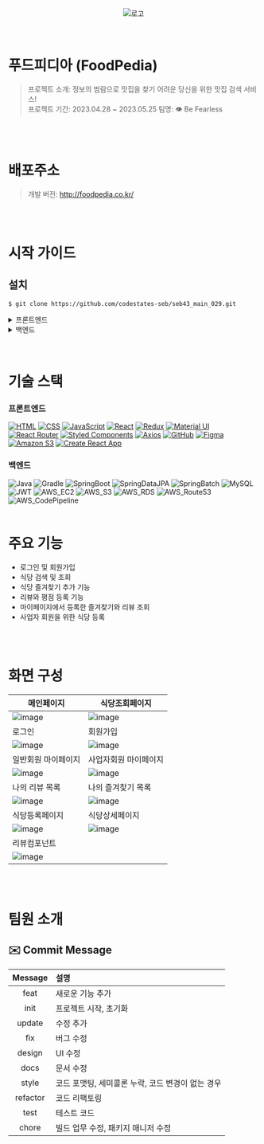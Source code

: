 
<div align="center">
<img src="https://github.com/Latada/seb43_main_029/assets/110769132/0f897c7f-1b7b-4ada-8991-770359abdb3d" alt="로고" />
</div>
<br>
<br>

# 푸드피디아 (FoodPedia)
> 프로젝트 소개: 정보의 범람으로 맛집을 찾기 어려운 당신을 위한 맛집 검색 서비스! <br>
> 프로젝트 기간: 2023.04.28 ~ 2023.05.25
> 팀명: 👁️ Be Fearless
<br>
<br>

# 배포주소
> 개발 버전: http://foodpedia.co.kr/
<br>
<br>

# 시작 가이드
## 설치
```
$ git clone https://github.com/codestates-seb/seb43_main_029.git
```
<details>
  <summary>프론트엔드</summary>

  ### start
  ```
  $ cd seb43_main_029
  $ cd client
  $ npm install
  $ npm run start
  ```
</details>
<details>
  <summary>백엔드</summary>

  ### application.yml
  ```
  spring:
  output:
    ansi:
      enabled: ALWAYS

  servlet:
    multipart:
      max-file-size: 10MB # 파일 하나 당 최대 사이즈
      max-request-size: 50MB # 요청 당 최대 사이즈

  datasource:
    driver-class-name: com.mysql.cj.jdbc.Driver
    url: jdbc:mysql://{JDBC_URL:PORT}/{DATABASE_NAME}?serverTimezone=Asia/Seoul
    username: {JDBC_USERNAME}
    password: {JDBC_PASSWORD}

  config:
    use-legacy-processing: true

  jpa:
    hibernate:
      ddl-auto: create
    show-sql: true
    properties:
      hibernate:
        format_sql: true
        highlight_sql: true
        color-codes: true
        use_sql_comments: true
        type:
          descriptor:
            sql: trace

  security:
    oauth2:
      client:
        registration:
          google:
            clientId: {GOOGLE_CLIENT_ID}
            clientSecret: {GOOGLE_CLIENT_SECRET}
            scope:
              - email
              - profile
          kakao:
            client-id: {KAKAO_CLIENT_ID}
            client-secret: {KAKAO_CLIENT_SECRET}
            redirect-uri: http://localhost:8080/login/oauth2/code/kakao
            authorization-grant-type: authorization_code
            client-authentication-method: POST
            client-name: Kakao
            scope:
              - profile_nickname
              - account_email
        provider:
          kakao:
            authorization-uri: https://kauth.kakao.com/oauth/authorize
            token-uri: https://kauth.kakao.com/oauth/token
            user-info-uri: https://kapi.kakao.com/v2/user/me
            user-name-attribute: id

mail:
  address:
    admin: {ADMIN_EMAIL}

jwt:
  key: ${JWT_SECRET_KEY}
  access-token-expiration-minutes: ${JWT_ACCESS_EXPIRATION_MINUTE}
  refresh-token-expiration-minutes: ${JWT_REFRESH_EXPIRATION_MINUTE}

cloud:
  aws:
    s3:
      bucket: {AWS_S3_BUCKET_NAME}
    region:
      static: ap-northeast-2
    stack:
      auto: false
    credentials:
      access-key: {AWS_ACCESSKEY}
      secret-key: {AWS_SECRETKEY}

  ```
  ### start
  ```
  $ cd seb43_main_029
$ cd server
$ ./gradlew build
$ cd build/libs
$ java -jar seb43_main_029-0.0.1-SNAPSHOT.jar
  ```
</details>
<br>
<br>

# 기술 스택

### 프론트엔드
[![HTML](https://img.shields.io/badge/-HTML-orange?logo=html5&logoColor=white&style=for-the-badge)](#)
[![CSS](https://img.shields.io/badge/-CSS-blue?logo=css3&logoColor=white&style=for-the-badge)](#)
[![JavaScript](https://img.shields.io/badge/-JavaScript-yellow?logo=javascript&logoColor=white&style=for-the-badge)](#)
[![React](https://img.shields.io/badge/-React-blueviolet?logo=react&logoColor=white&style=for-the-badge)](#)
[![Redux](https://img.shields.io/badge/-Redux-purple?logo=redux&logoColor=white&style=for-the-badge)](#)
[![Material UI](https://img.shields.io/badge/-Material%20UI-blue?logo=material-ui&logoColor=white&style=for-the-badge)](#)
[![React Router](https://img.shields.io/badge/-React%20Router-orange?logo=react-router&logoColor=white&style=for-the-badge)](#)
[![Styled Components](https://img.shields.io/badge/-Styled%20Components-pink?logo=styled-components&logoColor=white&style=for-the-badge)](#)
[![Axios](https://img.shields.io/badge/-Axios-red?logo=axios&logoColor=white&style=for-the-badge)](#)
[![GitHub](https://img.shields.io/badge/-GitHub-black?logo=github&logoColor=white&style=for-the-badge)](#)
[![Figma](https://img.shields.io/badge/-Figma-purple?logo=figma&logoColor=white&style=for-the-badge)](#)
[![Amazon S3](https://img.shields.io/badge/-Amazon%20S3-orange?logo=amazon-s3&logoColor=white&style=for-the-badge)](#)
[![Create React App](https://img.shields.io/badge/-Create%20React%20App-blue?logo=create-react-app&logoColor=white&style=for-the-badge)](#)

### 백엔드
![Java](https://img.shields.io/badge/java-007396?style=for-the-badge&logo=java&logoColor=white)
![Gradle](https://img.shields.io/badge/gradle-02303A?style=for-the-badge&logo=gradle&logoColor=white)
![SpringBoot](https://img.shields.io/badge/springboot-6DB33F?style=for-the-badge&logo=springboot&logoColor=white)
![SpringDataJPA](https://img.shields.io/badge/springdatajpa-6DB33F?style=for-the-badge&logo=spring&logoColor=white)
![SpringBatch](https://img.shields.io/badge/springbatch-6DB33F?style=for-the-badge&logo=spring&logoColor=white)
![MySQL](https://img.shields.io/badge/mysql-4479A1?style=for-the-badge&logo=mysql&logoColor=white)
![JWT](https://img.shields.io/badge/JWT-000000?style=for-the-badge&logo=JSON&logoColor=white)
![AWS_EC2](https://img.shields.io/badge/AWS%20EC2-FF8C00?style=for-the-badge&logo=amazonaws&logoColor=white)
![AWS_S3](https://img.shields.io/badge/AWS%20S3-FF4500?style=for-the-badge&logo=amazonaws&logoColor=white)
![AWS_RDS](https://img.shields.io/badge/AWS%20RDS-007BFF?style=for-the-badge&logo=amazonaws&logoColor=white)
![AWS_Route53](https://img.shields.io/badge/AWS%20Route%2053-FFA500?style=for-the-badge&logo=amazonaws&logoColor=white)
![AWS_CodePipeline](https://img.shields.io/badge/AWS%20CodePipeline-006400?style=for-the-badge&logo=amazonaws&logoColor=white)
<br>
<br>

# 주요 기능

* 로그인 및 회원가입
* 식당 검색 및 조회
* 식당 즐겨찾기 추가 기능
* 리뷰와 평점 등록 기능
* 마이페이지에서 등록한 즐겨찾기와 리뷰 조회 
* 사업자 회원을 위한 식당 등록 
<br>
<br>

# 화면 구성
|메인페이지|식당조회페이지|
|-----|-----|
|![image](https://github.com/Latada/seb43_main_029/assets/110769132/05d1952b-5e8d-4186-9720-0ab6b4a48258)|![image](https://github.com/Latada/seb43_main_029/assets/110769132/d7f6e826-566b-45b8-92e9-51bfee7b05d6)|
|로그인|회원가입|
|![image](https://github.com/codestates-seb/seb43_main_029/assets/110769132/10ce2bfb-baaf-487c-9ae6-b6db884bb275)|![image](https://github.com/codestates-seb/seb43_main_029/assets/110769132/4ddb2320-a0c7-4c76-89ae-b36537d4f39b)|
|일반회원 마이페이지|사업자회원 마이페이지|
|![image](https://github.com/codestates-seb/seb43_main_029/assets/110769132/5674ad52-4dfa-4665-a6f3-0bab94cb8fe1)|![image](https://github.com/codestates-seb/seb43_main_029/assets/110769132/93bb6493-a72b-413b-9dbd-b687569589c9)|
|나의 리뷰 목록|나의 즐겨찾기 목록|
|![image](https://github.com/codestates-seb/seb43_main_029/assets/110769132/e8a6d65b-3916-4a81-bc0e-507f74133d2a)|![image](https://github.com/codestates-seb/seb43_main_029/assets/110769132/53e3064b-d97b-4ebd-a2c6-7fa53c76c088)|
|식당등록페이지|식당상세페이지|
|![image](https://github.com/codestates-seb/seb43_main_029/assets/110769132/5f69f957-8cea-4f92-baa4-f38a097e2f09)|![image](https://github.com/codestates-seb/seb43_main_029/assets/110769132/5f69f957-8cea-4f92-baa4-f38a097e2f09)|
|리뷰컴포넌트||
|![image](https://github.com/codestates-seb/seb43_main_029/assets/110769132/81c42e61-c6e3-4428-8b31-038dd1cbf332)||

<br>
<br>

# 팀원 소개

## ✉️ Commit  Message
|Message|설명|
|:---:|:---|
|feat|새로운 기능 추가|
|init|프로젝트 시작, 초기화|
|update|수정 추가|
|fix|버그 수정|
|design|UI 수정|
|docs|문서 수정|
|style|코드 포맷팅, 세미콜론 누락, 코드 변경이 없는 경우|
|refactor|코드 리팩토링|
|test|테스트 코드|
|chore |빌드 업무 수정, 패키지 매니저 수정|
